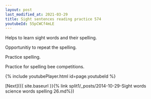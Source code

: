 ```yaml
---
layout: post
last_modified_at: 2021-03-29
title: Sight sentences reading practice 574
youtubeId: 55pCWCf4mLE
---
```

 
 
Helps to learn sight words and their spelling.

Opportunitiy to repeat the spelling. 

Practice spelling. 
 
Practice for spelling bee competitions. 
 
{% include youtubePlayer.html id=page.youtubeId %}
 
 

[Next]({{ site.baseurl }}{% link  split1/_posts/2014-10-29-Sight words science words spelling 26.md%})
 

